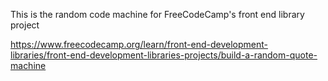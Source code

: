This is the random code machine for FreeCodeCamp's front end library project

https://www.freecodecamp.org/learn/front-end-development-libraries/front-end-development-libraries-projects/build-a-random-quote-machine